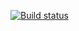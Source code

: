 [![Build status](https://ci.appveyor.com/api/projects/status/55wnlie6bsqflgvq?svg=true)](https://ci.appveyor.com/project/Yaroslavcher/aqa-2-3-1-patterns)
